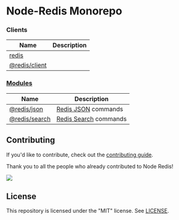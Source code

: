 # Node-Redis Monorepo

### Clients

| Name                               | Description |
| ---------------------------------- | ----------- |
| [redis](./packages/all-in-one)     |             |
| [@redis/client](./packages/client) |             |

### [Modules](https://redis.io/modules)

| Name                               | Description                                                |
| ---------------------------------- | ---------------------------------------------------------- |
| [@redis/json](./packages/json)     | [Redis JSON](https://oss.redis.com/redisjson/) commands    |
| [@redis/search](./packages/search) | [Redis Search](https://oss.redis.com/redisearch/) commands |

## Contributing

If you'd like to contribute, check out the [contributing guide](CONTRIBUTING.md).

Thank you to all the people who already contributed to Node Redis!

<a href="https://github.com/redis/node-redis/graphs/contributors">
  <img src="https://contrib.rocks/image?repo=redis/node-redis"/>
</a>

## License

This repository is licensed under the "MIT" license. See [LICENSE](LICENSE).
